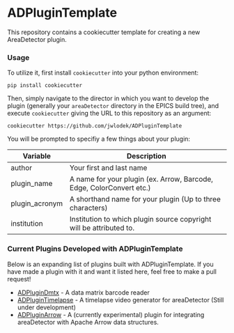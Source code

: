 # ADPluginTemplate

This repository contains a cookiecutter template for creating a new AreaDetector plugin.

### Usage

To utilize it, first install `cookiecutter` into your python environment:

```
pip install cookiecutter
```

Then, simply navigate to the director in which you want to develop the plugin (generally your `areaDetector` directory in the EPICS build tree), and execute `cookiecutter` giving the URL to this repository as an argument:

```
cookiecutter https://github.com/jwlodek/ADPluginTemplate
```

You will be prompted to specifiy a few things about your plugin:

Variable | Description
-----|---------------
author | Your first and last name
plugin_name | A name for your plugin (ex. Arrow, Barcode, Edge, ColorConvert etc.)
plugin_acronym | A shorthand name for your plugin (Up to three characters)
institution | Institution to which plugin source copyright will be attributed to.

### Current Plugins Developed with ADPluginTemplate

Below is an expanding list of plugins built with ADPluginTemplate. If you have made a plugin with it and want it listed here, feel free to make a pull request!

* [ADPluginDmtx](https://github.com/epicsNSLS2-areaDetector/ADPluginDmtx) - A data matrix barcode reader
* [ADPluginTimelapse](https://github.com/epicsNSLS2-areaDetector/ADPluginTimelapse) - A timelapse video generator for areaDetector (Still under development)
* [ADPluginArrow](https://github.com/NSLS2/ADPluginArrow) - A (currently experimental) plugin for integrating areaDetector with Apache Arrow data structures.
